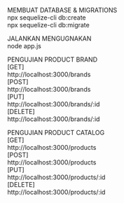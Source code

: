 MEMBUAT DATABASE & MIGRATIONS  
npx sequelize-cli db:create  
npx sequelize-cli db:migrate  

JALANKAN MENGUGNAKAN  
node app.js  

PENGUJIAN PRODUCT BRAND  
[GET]  
http://localhost:3000/brands  
[POST]  
http://localhost:3000/brands  
[PUT]  
http://localhost:3000/brands/:id  
[DELETE]  
http://localhost:3000/brands/:id  
  
PENGUJIAN PRODUCT CATALOG  
[GET]  
http://localhost:3000/products   
[POST]  
http://localhost:3000/products   
[PUT]  
http://localhost:3000/products/:id  
[DELETE]  
http://localhost:3000/products/:id  
